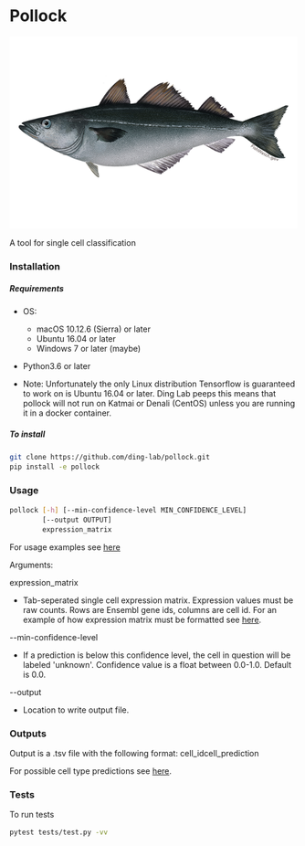 # Pollock

![Image of Pollock](https://github.com/ding-lab/pollock/blob/master/images/pollock.png)

A tool for single cell classification

### Installation
##### Requirements
* OS:
  * macOS 10.12.6 (Sierra) or later
  * Ubuntu 16.04 or later
  * Windows 7 or later (maybe)
  
* Python3.6 or later

* Note: Unfortunately the only Linux distribution Tensorflow is guaranteed to work on is Ubuntu 16.04 or later. Ding Lab peeps this means that pollock will not run on Katmai or Denali (CentOS) unless you are running it in a docker container.

##### To install
```bash
git clone https://github.com/ding-lab/pollock.git
pip install -e pollock
```

### Usage
```bash
pollock [-h] [--min-confidence-level MIN_CONFIDENCE_LEVEL]
        [--output OUTPUT]
        expression_matrix
```

For usage examples see [here](https://github.com/ding-lab/pollock/blob/master/tests/test.py)

Arguments:

expression_matrix
  * Tab-seperated single cell expression matrix. Expression values must be raw counts. Rows are Ensembl gene ids, columns are cell id. For an example of how expression matrix must be formatted see [here](https://github.com/ding-lab/pollock/blob/master/tests/data/mini_expression_matrix.tsv).
  
--min-confidence-level
  * If a prediction is below this confidence level, the cell in question will be labeled 'unknown'. Confidence value is a float between 0.0-1.0. Default is 0.0. 
  
--output
  * Location to write output file.
  
### Outputs

Output is a .tsv file with the following format: cell_id<tab>cell_prediction
  
For possible cell type predictions see [here](https://github.com/ding-lab/pollock/blob/master/tests/data/mini_expression_matrix.tsv).

### Tests

To run tests

```bash
pytest tests/test.py -vv
```


